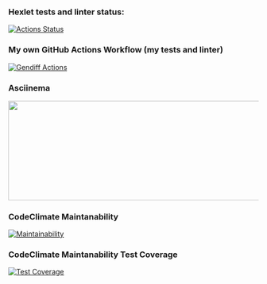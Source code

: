 ### Hexlet tests and linter status:
[![Actions Status](https://github.com/niyak93rus/php-project-48/actions/workflows/hexlet-check.yml/badge.svg)](https://github.com/niyak93rus/php-project-48/actions)

### My own GitHub Actions Workflow (my tests and linter)
[![Gendiff Actions](https://github.com/niyak93rus/php-project-48/actions/workflows/gendiff-actions.yml/badge.svg)](https://github.com/niyak93rus/php-project-48/actions/workflows/gendiff-actions.yml)

### Asciinema
<a href="https://asciinema.org/a/643330" target="_blank"><img src="https://asciinema.org/a/643330.svg" width="800" height="200" /></a>

### CodeClimate Maintanability
[![Maintainability](https://api.codeclimate.com/v1/badges/d0fbb201f9eb04e4216b/maintainability)](https://codeclimate.com/github/niyak93rus/php-project-48/maintainability)

### CodeClimate Maintanability Test Coverage
[![Test Coverage](https://api.codeclimate.com/v1/badges/d0fbb201f9eb04e4216b/test_coverage)](https://codeclimate.com/github/niyak93rus/php-project-48/test_coverage)